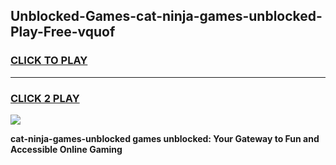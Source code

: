 
## Unblocked-Games-cat-ninja-games-unblocked-Play-Free-vquof
<h3>
<a href="https://premium76.site?title=cat-ninja-games-unblocked&ref=20A">CLICK TO PLAY</a></h3>
<hr>

<h3>
<a href="https://premium76.site?title=cat-ninja-games-unblocked&ref=20A">CLICK 2 PLAY</a>
  
</h3>

<a href="https://premium76.site?title=cat-ninja-games-unblocked&ref=20A"><img src="https://clearcache.store/games.png"></a>


**cat-ninja-games-unblocked games unblocked: Your Gateway to Fun and Accessible Online Gaming**
